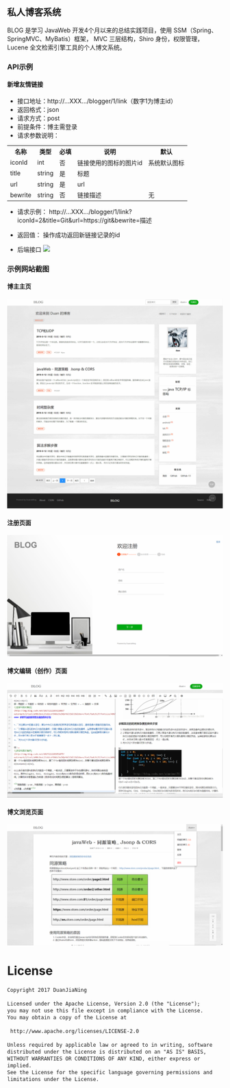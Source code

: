 ## 私人博客系统

BLOG 是学习 JavaWeb 开发4个月以来的总结实践项目，使用 SSM（Spring、SpringMVC、MyBatis）框架，
MVC 三层结构，Shiro 身份，权限管理，Lucene 全文检索引擎工具的个人博文系统。

### API示例

#### 新增友情链接

- 接口地址：http://...XXX.../blogger/1/link（数字1为博主id）
- 返回格式：json
- 请求方式：post
- 前提条件：博主需登录
- 请求参数说明：
<table>
<tr>
<th>名称</th>
<th>类型</th>
<th>必填</th>
<th>说明</th>
<th>默认</th>
</tr>
<tr>
<td>iconId</td>
<td>int</td>
<td>否</td>
<td>链接使用的图标的图片id</td>
<td>系统默认图标</td>
</tr>
<tr>
<td>title</td>
<td>string</td>
<td>是</td>
<td>标题</td>
<td></td>
</tr>
<tr>
<td>url</td>
<td>string</td>
<td>是</td>
<td>url</td>
<td></td>
</tr>
<tr>
<td>bewrite</td>
<td>string</td>
<td>否</td>
<td>链接描述</td>
<td>无</td>
</tr>
</table>

- 请求示例：
http://...XXX.../blogger/1/link?iconId=2&title=Git&url=https://git&bewrite=描述

- 返回值：
操作成功返回新链接记录的id

- 后端接口
![](https://raw.githubusercontent.com/DuanJiaNing/Pictures/master/BlogSystem/code-BloggerLinkController#add.png)

### 示例网站截图

#### 博主主页
![](https://raw.githubusercontent.com/DuanJiaNing/Pictures/master/BlogSystem/blog-main-page.jpg)

#### 注册页面
![](https://raw.githubusercontent.com/DuanJiaNing/Pictures/master/BlogSystem/register.png)

#### 博文编辑（创作）页面
![](https://raw.githubusercontent.com/DuanJiaNing/Pictures/master/BlogSystem/blog-edit.png)

#### 博文浏览页面
![](https://raw.githubusercontent.com/DuanJiaNing/Pictures/master/BlogSystem/blog-read.png)


License
============

    Copyright 2017 DuanJiaNing

	Licensed under the Apache License, Version 2.0 (the "License");
	you may not use this file except in compliance with the License.
	You may obtain a copy of the License at

     http://www.apache.org/licenses/LICENSE-2.0

	Unless required by applicable law or agreed to in writing, software
	distributed under the License is distributed on an "AS IS" BASIS,
	WITHOUT WARRANTIES OR CONDITIONS OF ANY KIND, either express or implied.
	See the License for the specific language governing permissions and
	limitations under the License.



